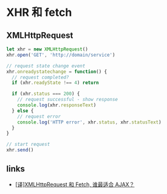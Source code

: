# XHR 和 fetch

## XMLHttpRequest

```js
let xhr = new XMLHttpRequest()
xhr.open('GET', 'http://domain/service')

// request state change event
xhr.onreadystatechange = function() {
  // request completed?
  if (xhr.readyState !== 4) return

  if (xhr.status === 200) {
    // request successful - show response
    console.log(xhr.responseText)
  } else {
    // request error
    console.log('HTTP error', xhr.status, xhr.statusText)
  }
}

// start request
xhr.send()
```

## links

- [[译]XMLHttpRequest 和 Fetch, 谁最适合 AJAX？](https://juejin.im/post/5e00770551882512360d6462)
